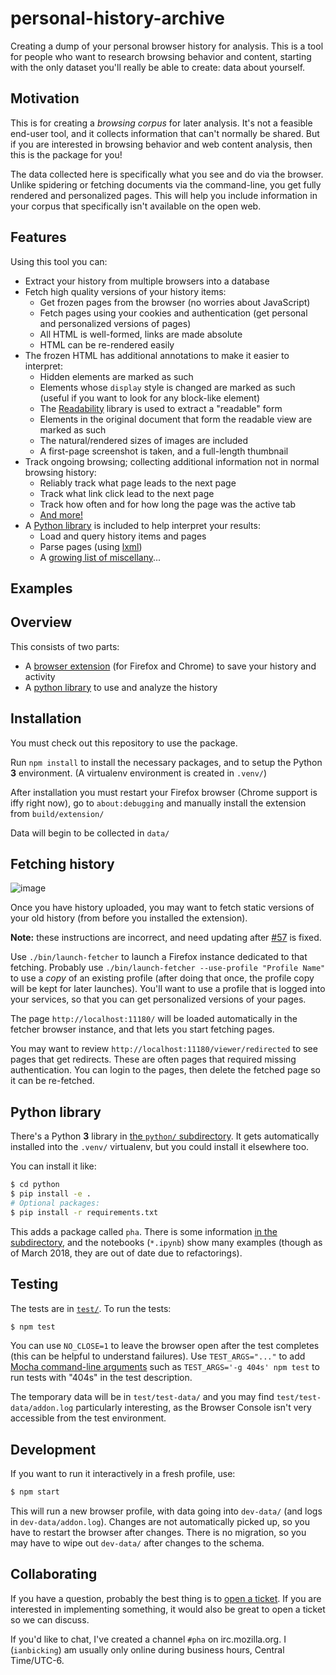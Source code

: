 # personal-history-archive

Creating a dump of your personal browser history for analysis. This is a tool for people who want to research browsing behavior and content, starting with the only dataset you'll really be able to create: data about yourself.

## Motivation

This is for creating a *browsing corpus* for later analysis. It's not a feasible end-user tool, and it collects information that can't normally be shared. But if you are interested in browsing behavior and web content analysis, then this is the package for you!

The data collected here is specifically what you see and do via the browser. Unlike spidering or fetching documents via the command-line, you get fully rendered and personalized pages. This will help you include information in your corpus that specifically isn't available on the open web.

## Features

Using this tool you can:

* Extract your history from multiple browsers into a database
* Fetch high quality versions of your history items:
  * Get frozen pages from the browser (no worries about JavaScript)
  * Fetch pages using your cookies and authentication (get personal and personalized versions of pages)
  * All HTML is well-formed, links are made absolute
  * HTML can be re-rendered easily
* The frozen HTML has additional annotations to make it easier to interpret:
  * Hidden elements are marked as such
  * Elements whose `display` style is changed are marked as such (useful if you want to look for any block-like element)
  * The [Readability](https://github.com/mozilla/readability) library is used to extract a "readable" form
  * Elements in the original document that form the readable view are marked as such
  * The natural/rendered sizes of images are included
  * A first-page screenshot is taken, and a full-length thumbnail
* Track ongoing browsing; collecting additional information not in normal browsing history:
  * Reliably track what page leads to the next page
  * Track what link click lead to the next page
  * Track how often and for how long the page was the active tab
  * [And more!](./docs/activity-schema.md)
* A [Python library](./python/#readme) is included to help interpret your results:
  * Load and query history items and pages
  * Parse pages (using [lxml](http://lxml.de/))
  * A [growing list of miscellany](./python#helpers)...

## Examples

## Overview

This consists of two parts:

* A [browser extension](./extension#readme) (for Firefox and Chrome) to save your history and activity
* A [python library](./python#readme) to use and analyze the history

## Installation

You must check out this repository to use the package.

Run `npm install` to install the necessary packages, and to setup the Python **3** environment. (A virtualenv environment is created in `.venv/`)

After installation you must restart your Firefox browser (Chrome support is iffy right now), go to `about:debugging` and manually install the extension from `build/extension/`

Data will begin to be collected in `data/`


## Fetching history

![image](./docs/screencast-fetcher.gif)

Once you have history uploaded, you may want to fetch static versions of your old history (from before you installed the extension).

**Note:** these instructions are incorrect, and need updating after [#57](https://github.com/ianb/personal-history-archive/issues/57) is fixed.

Use `./bin/launch-fetcher` to launch a Firefox instance dedicated to that fetching. Probably use `./bin/launch-fetcher --use-profile "Profile Name"` to use a *copy* of an existing profile (after doing that once, the profile copy will be kept for later launches). You'll want to use a profile that is logged into your services, so that you can get personalized versions of your pages.

The page `http://localhost:11180/` will be loaded automatically in the fetcher browser instance, and that lets you start fetching pages.

You may want to review `http://localhost:11180/viewer/redirected` to see pages that get redirects. These are often pages that required missing authentication. You can login to the pages, then delete the fetched page so it can be re-fetched.

## Python library

There's a Python **3** library in [the `python/` subdirectory](https://github.com/ianb/personal-history-archive/tree/master/python). It gets automatically installed into the `.venv/` virtualenv, but you could install it elsewhere too.

You can install it like:

```sh
$ cd python
$ pip install -e .
# Optional packages:
$ pip install -r requirements.txt
```

This adds a package called `pha`. There is some information [in the subdirectory](python/), and the notebooks (`*.ipynb`) show many examples (though as of March 2018, they are out of date due to refactorings).

## Testing

The tests are in [`test/`](./test/). To run the tests:

```sh
$ npm test
```

You can use `NO_CLOSE=1` to leave the browser open after the test completes (this can be helpful to understand failures). Use `TEST_ARGS="..."` to add [Mocha command-line arguments](https://mochajs.org/#usage) such as `TEST_ARGS='-g 404s' npm test` to run tests with "404s" in the test description.

The temporary data will be in `test/test-data/` and you may find `test/test-data/addon.log` particularly interesting, as the Browser Console isn't very accessible from the test environment.

## Development

If you want to run it interactively in a fresh profile, use:

```sh
$ npm start
```

This will run a new browser profile, with data going into `dev-data/` (and logs in `dev-data/addon.log`). Changes are not automatically picked up, so you have to restart the browser after changes. There is no migration, so you may have to wipe out `dev-data/` after changes to the schema.

## Collaborating

If you have a question, probably the best thing is to [open a ticket](https://github.com/ianb/personal-history-archive/issues/new). If you are interested in implementing something, it would also be great to open a ticket so we can discuss.

If you'd like to chat, I've created a channel `#pha` on irc.mozilla.org. I (`ianbicking`) am usually only online during business hours, Central Time/UTC-6.
